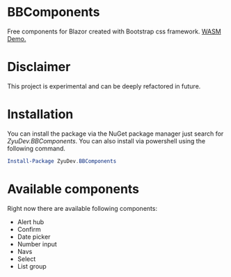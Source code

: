 # BBComponents
Free components for Blazor created with Bootstrap css framework. [WASM Demo.](https://bbcomponentsdemo.z6.web.core.windows.net/)

# Disclaimer
This project is experimental and can be deeply refactored in future.

# Installation
You can install the package via the NuGet package manager just search for *ZyuDev.BBComponents*. You can also install via powershell using the following command.

```powershell
Install-Package ZyuDev.BBComponents
```
# Available components
Right now there are available following components:
* Alert hub
* Confirm
* Date picker
* Number input
* Navs
* Select
* List group

